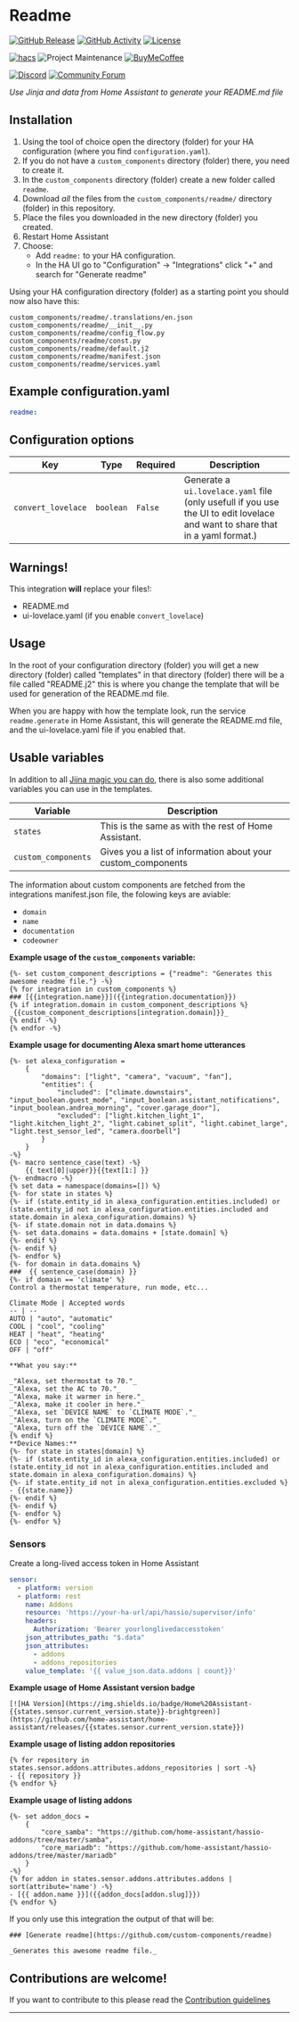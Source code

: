 # Readme

[![GitHub Release][releases-shield]][releases]
[![GitHub Activity][commits-shield]][commits]
[![License][license-shield]](LICENSE.md)

[![hacs][hacsbadge]](hacs)
![Project Maintenance][maintenance-shield]
[![BuyMeCoffee][buymecoffeebadge]][buymecoffee]

[![Discord][discord-shield]][discord]
[![Community Forum][forum-shield]][forum]

_Use Jinja and data from Home Assistant to generate your README.md file_


## Installation

1. Using the tool of choice open the directory (folder) for your HA configuration (where you find `configuration.yaml`).
2. If you do not have a `custom_components` directory (folder) there, you need to create it.
3. In the `custom_components` directory (folder) create a new folder called `readme`.
4. Download _all_ the files from the `custom_components/readme/` directory (folder) in this repository.
5. Place the files you downloaded in the new directory (folder) you created.
6. Restart Home Assistant
7. Choose:
   - Add `readme:` to your HA configuration.
   - In the HA UI go to "Configuration" -> "Integrations" click "+" and search for "Generate readme"

Using your HA configuration directory (folder) as a starting point you should now also have this:

```text
custom_components/readme/.translations/en.json
custom_components/readme/__init__.py
custom_components/readme/config_flow.py
custom_components/readme/const.py
custom_components/readme/default.j2
custom_components/readme/manifest.json
custom_components/readme/services.yaml
```

## Example configuration.yaml

```yaml
readme:
```

## Configuration options

Key | Type | Required | Description
-- | -- | -- | --
`convert_lovelace` | `boolean` | `False` | Generate a `ui.lovelace.yaml` file (only usefull if you use the UI to edit lovelace and want to share that in a yaml format.)

## Warnings!

This integration **will** replace your files!:

- README.md
- ui-lovelace.yaml (if you enable `convert_lovelace`)

## Usage

In the root of your configuration directory (folder) you will get a new directory (folder) called "templates" in that directory (folder) there will be a file called "README.j2" this is where you change the template that will be used for generation of the README.md file.

When you are happy with how the template look, run the service `readme.generate` in Home Assistant, this will generate the README.md file, and the ui-lovelace.yaml file if you enabled that.

## Usable variables

In addition to all [Jijna magic you can do](https://jinja.palletsprojects.com/en/2.10.x/templates/), there is also some additional variables you can use in the templates.

Variable | Description
-- | --
`states` | This is the same as with the rest of Home Assistant.
`custom_components` | Gives you a list of information about your custom_components

The information about custom components are fetched from the integrations manifest.json file, the folowing keys are aviable:

- `domain`
- `name`
- `documentation`
- `codeowner`

**Example usage of the  `custom_components` variable:**

```
{%- set custom_component_descriptions = {"readme": "Generates this awesome readme file."} -%}
{% for integration in custom_components %}
### [{{integration.name}}]({{integration.documentation}})
{% if integration.domain in custom_component_descriptions %}
_{{custom_component_descriptions[integration.domain]}}_
{% endif -%}
{% endfor -%}
```

**Example usage for documenting Alexa smart home utterances**
```
{%- set alexa_configuration = 
	{
		"domains": ["light", "camera", "vacuum", "fan"],
		"entities": {
			"included": ["climate.downstairs", "input_boolean.guest_mode", "input_boolean.assistant_notifications", "input_boolean.andrea_morning", "cover.garage_door"],
			"excluded": ["light.kitchen_light_1", "light.kitchen_light_2", "light.cabinet_split", "light.cabinet_large", "light.test_sensor_led", "camera.doorbell"]
		}
	}
-%}
{%- macro sentence_case(text) -%}
	{{ text[0]|upper}}{{text[1:] }}
{%- endmacro -%}
{% set data = namespace(domains=[]) %}
{%- for state in states %}
{%- if (state.entity_id in alexa_configuration.entities.included) or (state.entity_id not in alexa_configuration.entities.included and state.domain in alexa_configuration.domains) %}
{%- if state.domain not in data.domains %}
{%- set data.domains = data.domains + [state.domain] %}
{%- endif %}
{%- endif %}
{%- endfor %}
{%- for domain in data.domains %}
###  {{ sentence_case(domain) }}
{%- if domain == 'climate' %}
Control a thermostat temperature, run mode, etc...

Climate Mode | Accepted words
-- | --
AUTO | "auto", "automatic"
COOL | "cool", "cooling"
HEAT | "heat", "heating"
ECO | "eco", "economical"
OFF | "off"

**What you say:**

_"Alexa, set thermostat to 70."_  
_"Alexa, set the AC to 70."_  
_"Alexa, make it warmer in here."_  
_"Alexa, make it cooler in here."_  
_"Alexa, set `DEVICE NAME` to `CLIMATE MODE`."_  
_"Alexa, turn on the `CLIMATE MODE`."_  
_"Alexa, turn off the `DEVICE NAME`."_  
{% endif %}
**Device Names:**
{%- for state in states[domain] %}
{%- if (state.entity_id in alexa_configuration.entities.included) or (state.entity_id not in alexa_configuration.entities.included and state.domain in alexa_configuration.domains) %}
{%- if state.entity_id not in alexa_configuration.entities.excluded %}
- {{state.name}}
{%- endif %}
{%- endif %}
{%- endfor %}
{%- endfor %}
```

### Sensors

Create a long-lived access token in Home Assistant

```yaml
sensor:
  - platform: version
  - platform: rest
    name: Addons
    resource: 'https://your-ha-url/api/hassio/supervisor/info'
    headers:
      Authorization: 'Bearer yourlonglivedaccesstoken'
    json_attributes_path: "$.data"
    json_attributes:
      - addons
      - addons_repositories
    value_template: '{{ value_json.data.addons | count}}'
```

**Example usage of Home Assistant version badge**
```
[![HA Version](https://img.shields.io/badge/Home%20Assistant-{{states.sensor.current_version.state}}-brightgreen)](https://github.com/home-assistant/home-assistant/releases/{{states.sensor.current_version.state}})
```

**Example usage of listing addon repositories**
```
{% for repository in states.sensor.addons.attributes.addons_repositories | sort -%}
- {{ repository }}
{% endfor %}
```

**Example usage of listing addons**
```
{%- set addon_docs = 
	{
		"core_samba": "https://github.com/home-assistant/hassio-addons/tree/master/samba",
		"core_mariadb": "https://github.com/home-assistant/hassio-addons/tree/master/mariadb"
	}
-%}
{% for addon in states.sensor.addons.attributes.addons | sort(attribute='name') -%}
- [{{ addon.name }}]({{addon_docs[addon.slug]}})
{% endfor %}
```

If you only use this integration the output of that will be:

```
### [Generate readme](https://github.com/custom-components/readme)

_Generates this awesome readme file._
```

## Contributions are welcome!

If you want to contribute to this please read the [Contribution guidelines](CONTRIBUTING.md)

***

[readme]: https://github.com/custom-components/readme
[buymecoffee]: https://www.buymeacoffee.com/ludeeus
[buymecoffeebadge]: https://img.shields.io/badge/buy%20me%20a%20coffee-donate-yellow.svg?style=for-the-badge
[commits-shield]: https://img.shields.io/github/commit-activity/y/custom-components/readme.svg?style=for-the-badge
[commits]: https://github.com/custom-components/readme/commits/master
[hacs]: https://github.com/custom-components/hacs
[hacsbadge]: https://img.shields.io/badge/HACS-Default-orange.svg?style=for-the-badge
[discord]: https://discord.gg/Qa5fW2R
[discord-shield]: https://img.shields.io/discord/330944238910963714.svg?style=for-the-badge
[exampleimg]: example.png
[forum-shield]: https://img.shields.io/badge/community-forum-brightgreen.svg?style=for-the-badge
[forum]: https://community.home-assistant.io/
[license-shield]: https://img.shields.io/github/license/custom-components/readme.svg?style=for-the-badge
[maintenance-shield]: https://img.shields.io/badge/maintainer-Joakim%20Sørensen%20%40ludeeus-blue.svg?style=for-the-badge
[releases-shield]: https://img.shields.io/github/release/custom-components/readme.svg?style=for-the-badge
[releases]: https://github.com/custom-components/readme/releases
